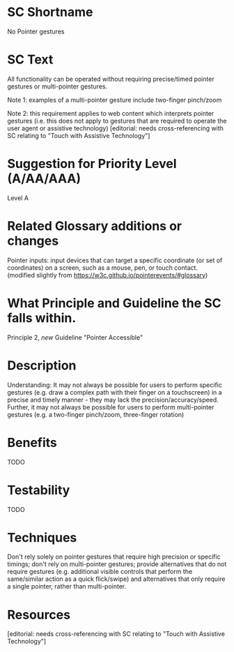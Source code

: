 # SC Shortname

No Pointer gestures

# SC Text

All functionality can be operated without requiring precise/timed pointer gestures or multi-pointer gestures.

Note 1: examples of a multi-pointer gesture include two-finger pinch/zoom

Note 2: this requirement applies to web content which interprets pointer gestures (i.e. this does not apply to gestures that are required to operate the user agent or assistive technology) [editorial: needs cross-referencing with SC relating to "Touch with Assistive Technology"]

# Suggestion for Priority Level (A/AA/AAA)

Level A

# Related Glossary additions or changes

Pointer inputs: input devices that can target a specific coordinate (or set of coordinates) on a screen, such as a mouse, pen, or touch contact. (modified slightly from https://w3c.github.io/pointerevents/#glossary)

# What Principle and Guideline the SC falls within.

Principle 2, *new* Guideline "Pointer Accessible"

# Description

Understanding: It may not always be possible for users to perform specific gestures (e.g. draw a complex path with their finger on a touchscreen) in a precise and timely manner - they may lack the precision/accuracy/speed. Further, it may not always be possible for users to perform multi-pointer gestures (e.g. a two-finger pinch/zoom, three-finger rotation)

# Benefits

TODO

# Testability

TODO

# Techniques

Don't rely solely on pointer gestures that require high precision or specific timings; don't rely on multi-pointer gestures; provide alternatives that do not require gestures (e.g. additional visible controls that perform the same/similar action as a quick flick/swipe) and alternatives that only require a single pointer, rather than multi-pointer.

# Resources

[editorial: needs cross-referencing with SC relating to "Touch with Assistive Technology"]
